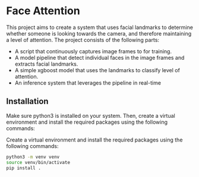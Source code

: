 # Face Attention

This project aims to create a system that uses facial landmarks to determine whether someone is looking towards the camera, and therefore maintaining a level of attention.
The project consists of the following parts:

- A script that continuously captures image frames to for training.
- A model pipeline that detect individual faces in the image frames and extracts facial landmarks.
- A simple xgboost model that uses the landmarks to classify level of attention.
- An inference system that leverages the pipeline in real-time

## Installation

Make sure python3 is installed on your system. Then, create a virtual environment and install the required packages using the following commands:

Create a virtual environment and install the required packages using the following commands:

```bash
python3 -m venv venv
source venv/bin/activate
pip install .
```


